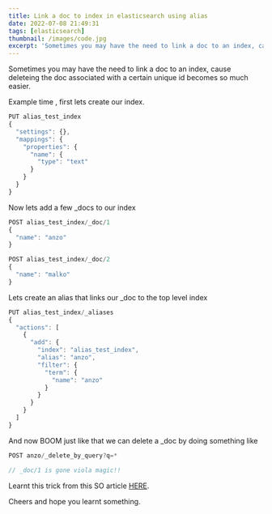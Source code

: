 ```yaml
---
title: Link a doc to index in elasticsearch using alias
date: 2022-07-08 21:49:31
tags: [elasticsearch]
thumbnail: /images/code.jpg
excerpt: 'Sometimes you may have the need to link a doc to an index, cause deleteing the doc associated with a certain unique id becomes so much easier.'
---
```


Sometimes you may have the need to link a doc to an index, cause deleteing the doc associated with a certain unique id becomes so much easier.

Example time , first lets create our index.

```javascript
PUT alias_test_index
{
  "settings": {},
  "mappings": {
    "properties": {
      "name": {
        "type": "text"
      }
    }
  }
}
```

Now lets add a few _docs to our index

```javascript
POST alias_test_index/_doc/1
{
  "name": "anzo"
}

POST alias_test_index/_doc/2
{
  "name": "malko"
}
```

Lets create an alias that links our _doc to the top level index

```javascript
PUT alias_test_index/_aliases
{
  "actions": [
    {
      "add": {
        "index": "alias_test_index",
        "alias": "anzo",
        "filter": {
          "term": {
            "name": "anzo"
          }
        }
      }
    }
  ]
}
```

And now BOOM just like that we can delete a _doc by doing something like 

```javascript
POST anzo/_delete_by_query?q=*

// _doc/1 is gone viola magic!!
```

Learnt this trick from this SO article [HERE](https://stackoverflow.com/questions/53975779/elasticsearch-6-0-removal-of-mapping-types-alternatives). 

Cheers and hope you learnt something.



